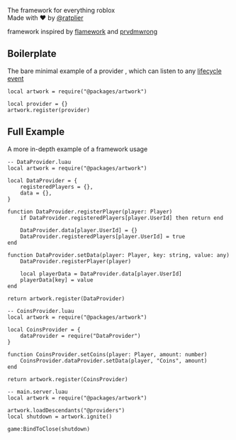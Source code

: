 The framework for everything roblox  
Made with :heart: by [@ratplier](https://github.com/ratplier)

framework inspired by [flamework](https://flamework.fireboltofdeath.dev/) and [prvdmwrong](https://prvdmwrong.github.io/prvdmwrong/latest/)

## **Boilerplate**
The bare minimal example of a provider , which can listen to any [lifecycle event](/artwork/tutorials/fundamentals/lifecycles)

``` luau
local artwork = require("@packages/artwork")

local provider = {}
artwork.register(provider)
```

## **Full Example**
A more in-depth example of a framework usage

```luau
-- DataProvider.luau
local artwork = require("@packages/artwork")

local DataProvider = {
    registeredPlayers = {},
    data = {},
}

function DataProvider.registerPlayer(player: Player)
    if DataProvider.registeredPlayers[player.UserId] then return end

    DataProvider.data[player.UserId] = {}
    DataProvider.registeredPlayers[player.UserId] = true
end

function DataProvider.setData(player: Player, key: string, value: any)
    DataProvider.registerPlayer(player)
    
    local playerData = DataProvider.data[player.UserId]
    playerData[key] = value
end

return artwork.register(DataProvider)
```

```luau
-- CoinsProvider.luau
local artwork = require("@packages/artwork")

local CoinsProvider = {
    dataProvider = require("DataProvider")
}

function CoinsProvider.setCoins(player: Player, amount: number)
    CoinsProvider.dataProvider.setData(player, "Coins", amount)
end

return artwork.register(CoinsProvider)
```

```luau
-- main.server.luau
local artwork = require("@packages/artwork")

artwork.loadDescendants("@providers")
local shutdown = artwork.ignite()

game:BindToClose(shutdown)
```
